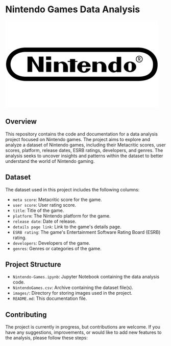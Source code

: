 # Nintendo Games Data Analysis

![Nintendo Logo](nintendo_logo.png)

## Overview

This repository contains the code and documentation for a data analysis project focused on Nintendo games. The project aims to explore and analyze a dataset of Nintendo games, including their Metacritic scores, user scores, platform, release dates, ESRB ratings, developers, and genres. The analysis seeks to uncover insights and patterns within the dataset to better understand the world of Nintendo gaming.

## Dataset

The dataset used in this project includes the following columns:

- `meta score`: Metacritic score for the game.
- `user score`: User rating score.
- `title`: Title of the game.
- `platform`: The Nintendo platform for the game.
- `release date`: Date of release.
- `details page link`: Link to the game's details page.
- `ESRB rating`: The game's Entertainment Software Rating Board (ESRB) rating.
- `developers`: Developers of the game.
- `genres`: Genres or categories of the game.

## Project Structure

- `Nintendo-Games.ipynb`: Jupyter Notebook containing the data analysis code.
- `NintendoGames.csv`: Archive containing the dataset file(s).
- `images/`: Directory for storing images used in the project.
- `README.md`: This documentation file.

## Contributing
The project is currently in progress, but contributions are welcome. If you have any suggestions, improvements, or would like to add new features to the analysis, please follow these steps:
